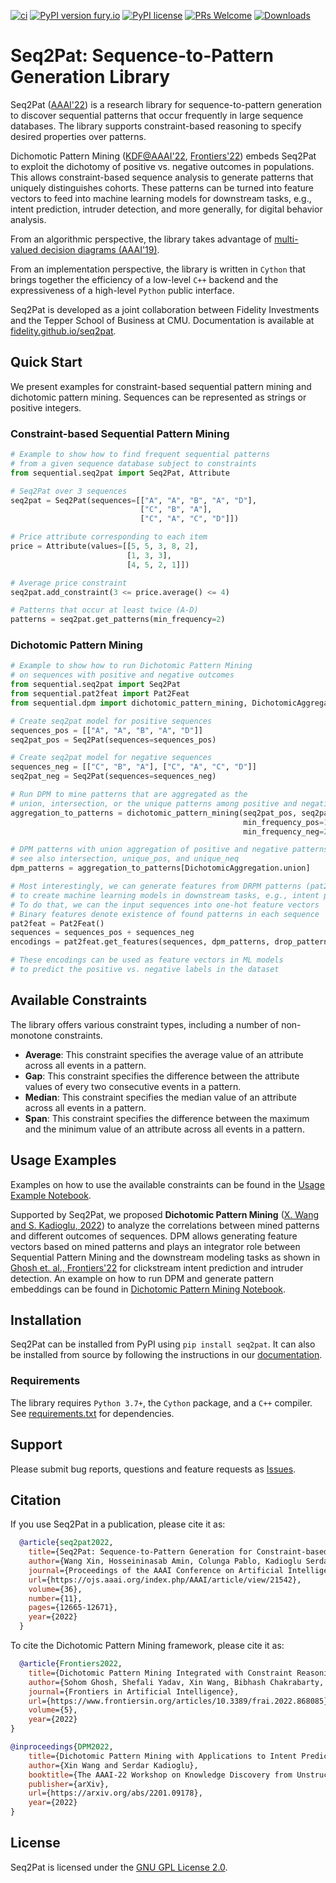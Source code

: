 [![ci](https://github.com/fidelity/seq2pat/actions/workflows/ci.yml/badge.svg?branch=master)](https://github.com/fidelity/seq2pat/actions/workflows/ci.yml) [![PyPI version fury.io](https://badge.fury.io/py/seq2pat.svg)](https://pypi.python.org/pypi/seq2pat/) [![PyPI license](https://img.shields.io/pypi/l/seq2pat.svg)](https://pypi.python.org/pypi/seq2pat/) [![PRs Welcome](https://img.shields.io/badge/PRs-welcome-brightgreen.svg?style=flat-square)](http://makeapullrequest.com) [![Downloads](https://static.pepy.tech/personalized-badge/seq2pat?period=total&units=international_system&left_color=grey&right_color=orange&left_text=Downloads)](https://pepy.tech/project/seq2pat)


Seq2Pat: Sequence-to-Pattern Generation Library
===============================================

Seq2Pat ([AAAI'22](https://ojs.aaai.org/index.php/AAAI/article/view/21542)) is a research library for sequence-to-pattern generation to discover
sequential patterns that occur frequently in large sequence databases.
The library supports constraint-based reasoning to specify
desired properties over patterns.

Dichomotic Pattern Mining ([KDF@AAAI'22](https://arxiv.org/abs/2201.09178), [Frontiers'22](https://www.frontiersin.org/articles/10.3389/frai.2022.868085/full)) embeds Seq2Pat to exploit the dichotomy of positive vs. negative outcomes in populations. This allows  constraint-based sequence analysis to generate patterns that uniquely distinguishes cohorts. These patterns can be turned into feature vectors to feed into machine learning models for downstream tasks, e.g., intent prediction, intruder detection, and more generally, for digital behavior analysis. 

From an algorithmic perspective, the library takes advantage of
[multi-valued decision diagrams (AAAI'19)](https://aaai.org/ojs/index.php/AAAI/article/view/3962).

From an implementation perspective, the library is written in ```Cython```
that brings together the efficiency of a low-level ```C++``` backend and
the expressiveness of a high-level ```Python``` public interface.

Seq2Pat is developed as a joint collaboration between Fidelity Investments
and the Tepper School of Business at CMU. Documentation is available at [fidelity.github.io/seq2pat](https://fidelity.github.io/seq2pat).

## Quick Start

We present examples for constraint-based sequential pattern mining and dichotomic pattern mining. 
Sequences can be represented as strings or positive integers.

### Constraint-based Sequential Pattern Mining
```python
# Example to show how to find frequent sequential patterns
# from a given sequence database subject to constraints
from sequential.seq2pat import Seq2Pat, Attribute

# Seq2Pat over 3 sequences
seq2pat = Seq2Pat(sequences=[["A", "A", "B", "A", "D"],
                             ["C", "B", "A"],
                             ["C", "A", "C", "D"]])

# Price attribute corresponding to each item
price = Attribute(values=[[5, 5, 3, 8, 2],
                          [1, 3, 3],
                          [4, 5, 2, 1]])

# Average price constraint
seq2pat.add_constraint(3 <= price.average() <= 4)

# Patterns that occur at least twice (A-D)
patterns = seq2pat.get_patterns(min_frequency=2)
```

### Dichotomic Pattern Mining
```python
# Example to show how to run Dichotomic Pattern Mining 
# on sequences with positive and negative outcomes
from sequential.seq2pat import Seq2Pat
from sequential.pat2feat import Pat2Feat
from sequential.dpm import dichotomic_pattern_mining, DichotomicAggregation

# Create seq2pat model for positive sequences
sequences_pos = [["A", "A", "B", "A", "D"]]
seq2pat_pos = Seq2Pat(sequences=sequences_pos)

# Create seq2pat model for negative sequences
sequences_neg = [["C", "B", "A"], ["C", "A", "C", "D"]]
seq2pat_neg = Seq2Pat(sequences=sequences_neg)

# Run DPM to mine patterns that are aggregated as the 
# union, intersection, or the unique patterns among positive and negative sequences
aggregation_to_patterns = dichotomic_pattern_mining(seq2pat_pos, seq2pat_neg, 
                                                    min_frequency_pos=1, 
                                                    min_frequency_neg=2)

# DPM patterns with union aggregation of positive and negative patterns
# see also intersection, unique_pos, and unique_neq
dpm_patterns = aggregation_to_patterns[DichotomicAggregation.union]

# Most interestingly, we can generate features from DRPM patterns (pat2feat) 
# to create machine learning models in downstream tasks, e.g., intent prediction
# To do that, we can the input sequences into one-hot feature vectors 
# Binary features denote existence of found patterns in each sequence
pat2feat = Pat2Feat()
sequences = sequences_pos + sequences_neg
encodings = pat2feat.get_features(sequences, dpm_patterns, drop_pattern_frequency=False)

# These encodings can be used as feature vectors in ML models
# to predict the positive vs. negative labels in the dataset
```

## Available Constraints

The library offers various constraint types, including a number of non-monotone constraints.

* **Average**: This constraint specifies the average value of an attribute across all events in a pattern.
* **Gap**: This constraint specifies the difference between the attribute values of every two consecutive events in a pattern.
* **Median**: This constraint specifies the median value of an attribute across all events in a pattern.
* **Span**: This constraint specifies the difference between the maximum and the minimum value of an attribute across all events in a pattern.

## Usage Examples

Examples on how to use the available constraints can be found 
in the [Usage Example Notebook](https://github.com/fidelity/seq2pat/blob/master/notebooks/usage_example.ipynb).

Supported by Seq2Pat, we proposed **Dichotomic Pattern Mining** ([X. Wang and S. Kadioglu, 2022](https://arxiv.org/abs/2201.09178)) to analyze the correlations between 
mined patterns and different outcomes of sequences. DPM allows generating feature vectors based on mined patterns and plays an integrator role between Sequential 
Pattern Mining and the downstream modeling tasks as shown in [Ghosh et. al., Frontiers'22](https://www.frontiersin.org/articles/10.3389/frai.2022.868085/full) for clickstream intent prediction and intruder detection. An example on how to run DPM and generate pattern embeddings can be found in 
[Dichotomic Pattern Mining Notebook](https://github.com/fidelity/seq2pat/blob/master/notebooks/dichotomic_pattern_mining.ipynb).

## Installation

Seq2Pat can be installed from PyPI using ``pip install seq2pat``. It can also be installed from source by following the instructions in
our [documentation](https://fidelity.github.io/seq2pat/installation.html).

### Requirements

The library requires ```Python 3.7+```, the ```Cython``` package, and a ```C++``` compiler.
See [requirements.txt](requirements.txt) for dependencies.

## Support

Please submit bug reports, questions and feature requests as [Issues](https://github.com/fidelity/seq2pat/issues).

## Citation

If you use Seq2Pat in a publication, please cite it as:

```bibtex
  @article{seq2pat2022,
    title={Seq2Pat: Sequence-to-Pattern Generation for Constraint-based Sequential Pattern Mining},
    author={Wang Xin, Hosseininasab Amin, Colunga Pablo, Kadioglu Serdar, van Hoeve Willem-Jan},
    journal={Proceedings of the AAAI Conference on Artificial Intelligence},
    url={https://ojs.aaai.org/index.php/AAAI/article/view/21542},
    volume={36},
    number={11},
    pages={12665-12671},
    year={2022}
  }
```

To cite the Dichotomic Pattern Mining framework, please cite it as:

```bibtex
  @article{Frontiers2022,
    title={Dichotomic Pattern Mining Integrated with Constraint Reasoning for Digital Behaviour Analyses}, 
    author={Sohom Ghosh, Shefali Yadav, Xin Wang, Bibhash Chakrabarty, Serdar Kadioglu},
    journal={Frontiers in Artificial Intelligence},
    url={https://www.frontiersin.org/articles/10.3389/frai.2022.868085},
    volume={5},
    year={2022}    
}
```

```bibtex
@inproceedings{DPM2022,
    title={Dichotomic Pattern Mining with Applications to Intent Prediction from Semi-Structured Clickstream Datasets}, 
    author={Xin Wang and Serdar Kadioglu},
    booktitle={The AAAI-22 Workshop on Knowledge Discovery from Unstructured Data in Financial Services},
    publisher={arXiv},
    url={https://arxiv.org/abs/2201.09178},
    year={2022}
}
```

## License

Seq2Pat is licensed under the [GNU GPL License 2.0](LICENSE).

<br>
